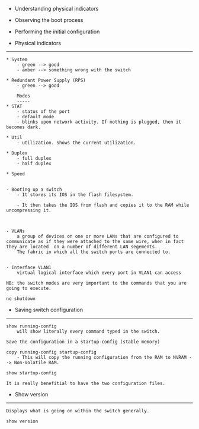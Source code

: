 - Understanding physical indicators
- Observing the boot process
- Performing the initial configuration

 
 - Physical indicators
 -----------------------
    * System
        - green --> good
        - amber --> something wrong with the switch
    
    * Redundant Power Supply (RPS)
        - green --> good
        
        Modes
        -----
    * STAT
        - status of the port
        - default mode
        - blinks upon network activity. If nothing is plugged, then it becomes dark. 

    * Util
        - utilization. Shows the current utilization.

    * Duplex
        - full duplex
        - half duplex

    * Speed


    - Booting up a switch
        - It stores its IOS in the flash filesystem.

        - It then takes the IOS from flash and copies it to the RAM while uncompressing it.



    - VLANs
        a group of devices on one or more LANs that are configured to communicate as if they were attached to the same wire, when in fact they are located  on a number of different LAN segements.
        The fabric in which all the switch ports are connected to.
         

    - Interface VLAN1
        virtual logical interface which every port in VLAN1 can access

    NB: the switch modes are very important to the commands that you are going to execute.

    no shutdown
    
- Saving switch configuration
--------------------------------
    show running-config
        will show literally every command typed in the switch.

    Save the configuration in a startup-config (stable memory)

    copy running-config startup-config
        - This will copy the running configuration from the RAM to NVRAM --> Non-Volatile RAM.

    show startup-config

    It is really benefitial to have the two configuration files.



- Show version
--------------------
    Displays what is going on within the switch generally.

    show version  